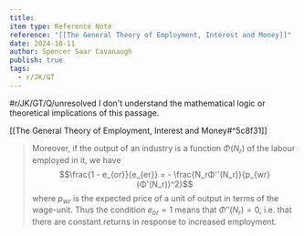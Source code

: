 ```yaml
---
title: 
item type: Reference Note
reference: "[[The General Theory of Employment, Interest and Money]]"
date: 2024-10-11
author: Spencer Saar Cavanaugh
publish: true
tags:
  - r/JK/GT
---
```

#r/JK/GT/Q/unresolved  I don't understand the mathematical logic or theoretical implications of this passage.

[[The General Theory of Employment, Interest and Money#^5c8f31]]

> Moreover, if the output of an industry is a function $Φ(N_r)$ of the labour employed in it, we have
$$\frac{1 - e_{or}}{e_{er}} = - \frac{N_rΦ''(N_r)}{p_{wr}(Φ'(N_r))^2}$$
  where $p_{wr}$ is the expected price of a unit of output in terms of the wage-unit. Thus the condition $e_{or} = 1$ means that $Φ''(N_r) = 0$, i.e. that there are constant returns in response to increased employment.